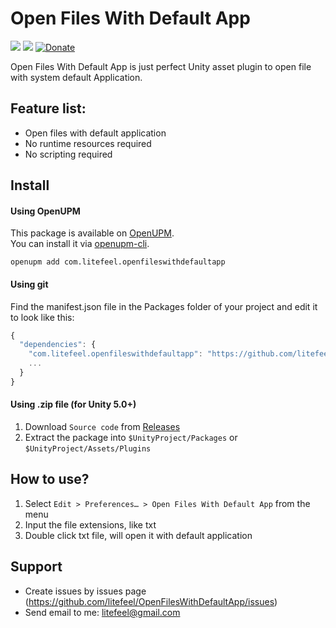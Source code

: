 # Open Files With Default App

[![](https://img.shields.io/github/release/litefeel/OpenFilesWithDefaultApp.svg?label=latest%20version)](https://github.com/litefeel/OpenFilesWithDefaultApp/releases)
[![](https://img.shields.io/github/license/litefeel/OpenFilesWithDefaultApp.svg)](https://github.com/litefeel/OpenFilesWithDefaultApp/blob/upm/LICENSE.md)
[![Donate](https://img.shields.io/badge/Donate-PayPal-green.svg)](https://paypal.me/litefeel)

Open Files With Default App is just perfect Unity asset plugin to open file with system default Application.


## Feature list:

* Open files with default application
* No runtime resources required
* No scripting required


## Install

#### Using OpenUPM

This package is available on [OpenUPM](https://openupm.com).  
You can install it via [openupm-cli](https://github.com/openupm/openupm-cli).

```
openupm add com.litefeel.openfileswithdefaultapp
```

#### Using git

Find the manifest.json file in the Packages folder of your project and edit it to look like this:
``` js
{
  "dependencies": {
    "com.litefeel.openfileswithdefaultapp": "https://github.com/litefeel/OpenFilesWithDefaultApp.git#1.5.0",
    ...
  }
}
```

#### Using .zip file (for Unity 5.0+)

1. Download `Source code` from [Releases](https://github.com/litefeel/OpenFilesWithDefaultApp/releases)
2. Extract the package into  `$UnityProject/Packages` or `$UnityProject/Assets/Plugins`


## How to use?

1. Select `Edit > Preferences… > Open Files With Default App` from the menu
2. Input the file extensions, like txt
3. Double click txt file, will open it with default application


## Support

* Create issues by issues page (https://github.com/litefeel/OpenFilesWithDefaultApp/issues)
* Send email to me: litefeel@gmail.com
